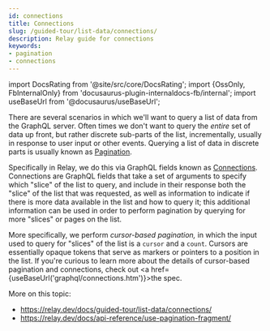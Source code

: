 ```yaml
---
id: connections
title: Connections
slug: /guided-tour/list-data/connections/
description: Relay guide for connections
keywords:
- pagination
- connections
---
```


import DocsRating from '@site/src/core/DocsRating';
import {OssOnly, FbInternalOnly} from 'docusaurus-plugin-internaldocs-fb/internal';
import useBaseUrl from '@docusaurus/useBaseUrl';

There are several scenarios in which we'll want to query a list of data from the GraphQL server. Often times we don't want to query the *entire* set of data up front, but rather discrete sub-parts of the list, incrementally, usually in response to user input or other events. Querying a list of data in discrete parts is usually known as [Pagination](https://graphql.org/learn/pagination/).


Specifically in Relay, we do this via GraphQL fields known as [Connections](https://graphql.org/learn/pagination/#complete-connection-model). Connections are GraphQL fields that take a set of arguments to specify which "slice" of the list to query, and include in their response both the "slice" of the list that was requested, as well as  information to indicate if there is more data available in the list and how to query it; this additional information can be used in order to perform pagination by querying for more "slices" or pages on the list.

More specifically, we perform *cursor-based pagination,* in which the input used to query for "slices" of the list is a `cursor` and a `count`. Cursors are essentially opaque tokens that serve as markers or pointers to a position in the list. If you're curious to learn more about the details of cursor-based pagination and connections, check out <a href={useBaseUrl('graphql/connections.htm')}>the spec</a>.

More on this topic:
- https://relay.dev/docs/guided-tour/list-data/connections/
- https://relay.dev/docs/api-reference/use-pagination-fragment/

<DocsRating />
